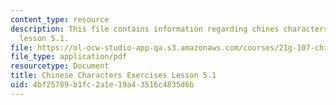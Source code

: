 ```yaml
---
content_type: resource
description: This file contains information regarding chines characters exercises
  lesson 5.1.
file: https://ol-ocw-studio-app-qa.s3.amazonaws.com/courses/21g-107-chinese-i-streamlined-fall-2014/4bf25789b1fc2a1e19a43516c4835d6b_MIT21G_107F14_L5_st1_5.1.pdf
file_type: application/pdf
resourcetype: Document
title: Chinese Characters Exercises Lesson 5.1
uid: 4bf25789-b1fc-2a1e-19a4-3516c4835d6b
---
```

